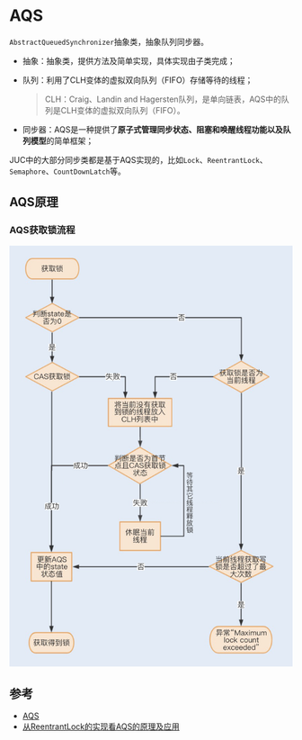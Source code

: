 # AQS
`AbstractQueuedSynchronizer`抽象类，抽象队列同步器。

- 抽象：抽象类，提供方法及简单实现，具体实现由子类完成；

- 队列：利用了CLH变体的虚拟双向队列（FIFO）存储等待的线程；

  > CLH：Craig、Landin and Hagersten队列，是单向链表，AQS中的队列是CLH变体的虚拟双向队列（FIFO）。

- 同步器：AQS是一种提供了**原子式管理同步状态、阻塞和唤醒线程功能以及队列模型**的简单框架；

JUC中的大部分同步类都是基于AQS实现的，比如`Lock`、`ReentrantLock`、`Semaphore`、`CountDownLatch`等。

## AQS原理
### AQS获取锁流程
![AQS获取锁流程](imgs/AQS获取锁流程.jpg)
## 参考

- [AQS](http://concurrent.redspider.group/article/02/11.html)
- [从ReentrantLock的实现看AQS的原理及应用](https://tech.meituan.com/2019/12/05/aqs-theory-and-apply.html)